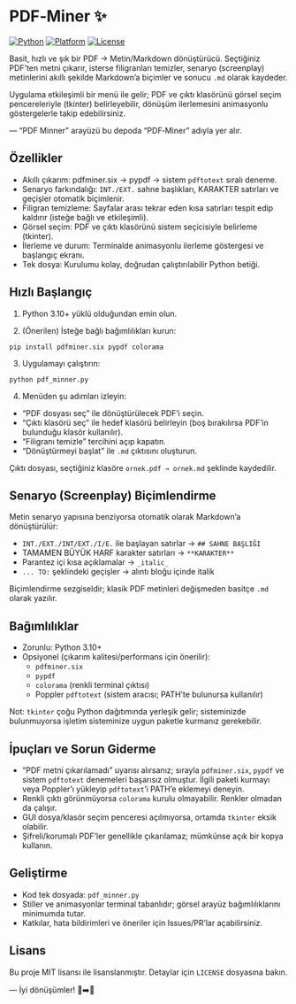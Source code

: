 # PDF‑Miner ✨

[![Python](https://img.shields.io/badge/Python-3.10%2B-3776AB?logo=python&logoColor=white)](https://www.python.org/)
[![Platform](https://img.shields.io/badge/Platform-Windows%20%7C%20macOS%20%7C%20Linux-444)](#)
[![License](https://img.shields.io/badge/License-MIT-00b16a)](LICENSE)

Basit, hızlı ve şık bir PDF → Metin/Markdown dönüştürücü. Seçtiğiniz PDF’ten metni çıkarır, isterse filigranları temizler, senaryo (screenplay) metinlerini akıllı şekilde Markdown’a biçimler ve sonucu `.md` olarak kaydeder.

Uygulama etkileşimli bir menü ile gelir; PDF ve çıktı klasörünü görsel seçim pencereleriyle (tkinter) belirleyebilir, dönüşüm ilerlemesini animasyonlu göstergelerle takip edebilirsiniz.

— “PDF Minner” arayüzü bu depoda “PDF‑Miner” adıyla yer alır.

## Özellikler
- Akıllı çıkarım: pdfminer.six → pypdf → sistem `pdftotext` sıralı deneme.
- Senaryo farkındalığı: `INT./EXT.` sahne başlıkları, KARAKTER satırları ve geçişler otomatik biçimlenir.
- Filigran temizleme: Sayfalar arası tekrar eden kısa satırları tespit edip kaldırır (isteğe bağlı ve etkileşimli).
- Görsel seçim: PDF ve çıktı klasörünü sistem seçicisiyle belirleme (tkinter).
- İlerleme ve durum: Terminalde animasyonlu ilerleme göstergesi ve başlangıç ekranı.
- Tek dosya: Kurulumu kolay, doğrudan çalıştırılabilir Python betiği.

## Hızlı Başlangıç
1) Python 3.10+ yüklü olduğundan emin olun.

2) (Önerilen) İsteğe bağlı bağımlılıkları kurun:
```
pip install pdfminer.six pypdf colorama
```

3) Uygulamayı çalıştırın:
```
python pdf_minner.py
```

4) Menüden şu adımları izleyin:
- “PDF dosyası seç” ile dönüştürülecek PDF’i seçin.
- “Çıktı klasörü seç” ile hedef klasörü belirleyin (boş bırakılırsa PDF’in bulunduğu klasör kullanılır).
- “Filigranı temizle” tercihini açıp kapatın.
- “Dönüştürmeyi başlat” ile `.md` çıktısını oluşturun.

Çıktı dosyası, seçtiğiniz klasöre `ornek.pdf → ornek.md` şeklinde kaydedilir.

## Senaryo (Screenplay) Biçimlendirme
Metin senaryo yapısına benziyorsa otomatik olarak Markdown’a dönüştürülür:
- `INT./EXT./INT/EXT./I/E.` ile başlayan satırlar → `## SAHNE BAŞLIĞI`
- TAMAMEN BÜYÜK HARF karakter satırları → `**KARAKTER**`
- Parantez içi kısa açıklamalar → `_italic_`
- `... TO:` şeklindeki geçişler → alıntı bloğu içinde italik

Biçimlendirme sezgiseldir; klasik PDF metinleri değişmeden basitçe `.md` olarak yazılır.

## Bağımlılıklar
- Zorunlu: Python 3.10+
- Opsiyonel (çıkarım kalitesi/performans için önerilir):
  - `pdfminer.six`
  - `pypdf`
  - `colorama` (renkli terminal çıktısı)
  - Poppler `pdftotext` (sistem aracısı; PATH’te bulunursa kullanılır)

Not: `tkinter` çoğu Python dağıtımında yerleşik gelir; sisteminizde bulunmuyorsa işletim sisteminize uygun paketle kurmanız gerekebilir.

## İpuçları ve Sorun Giderme
- “PDF metni çıkarılamadı” uyarısı alırsanız; sırayla `pdfminer.six`, `pypdf` ve sistem `pdftotext` denemeleri başarısız olmuştur. İlgili paketi kurmayı veya Poppler’ı yükleyip `pdftotext`’i PATH’e eklemeyi deneyin.
- Renkli çıktı görünmüyorsa `colorama` kurulu olmayabilir. Renkler olmadan da çalışır.
- GUI dosya/klasör seçim penceresi açılmıyorsa, ortamda `tkinter` eksik olabilir.
- Şifreli/korumalı PDF’ler genellikle çıkarılamaz; mümkünse açık bir kopya kullanın.

## Geliştirme
- Kod tek dosyada: `pdf_minner.py`
- Stiller ve animasyonlar terminal tabanlıdır; görsel arayüz bağımlılıklarını minimumda tutar.
- Katkılar, hata bildirimleri ve öneriler için Issues/PR’lar açabilirsiniz.

## Lisans
Bu proje MIT lisansı ile lisanslanmıştır. Detaylar için `LICENSE` dosyasına bakın.

— İyi dönüşümler! 📄➡️📘
